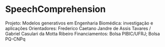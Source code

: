 # SpeechComprehension
Projeto: Modelos generativos em Engenharia Biomédica: investigação e aplicações  Orientadores: Frederico Caetano Jandre de Assis Tavares / Gabriel Casulari da Motta Ribeiro  Financiamentos: Bolsa PIBIC/UFRJ; Bolsa PQ-CNPq
